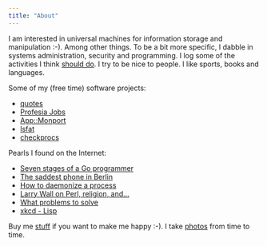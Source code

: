 ```yaml
---
title: "About"
---
```


I am interested in universal machines for information storage and manipulation :-). Among other things. To be a bit more specific, I dabble in systems administration, security and programming. I log some of the activities I think [should do](https://github.com/jreisinger/should-do). I try to be nice to people. I like sports, books and languages.

Some of my (free time) software projects:

- [quotes](http://quotes.reisinge.net)
- [Profesia Jobs](http://jreisinger.github.io/profesia-jobs)
- [App::Monport](https://metacpan.org/pod/App::Monport)
- [lsfat](https://github.com/jreisinger/sys/blob/master/lsfat)
- [checkprocs](https://github.com/jreisinger/checkprocs)

Pearls I found on the Internet:

- [Seven stages of a Go programmer](https://gist.github.com/lestrrat/689e1fd0ec913582a733c446a041b0e4)
- [The saddest phone in Berlin](http://perlmonks.org/?node_id=324763)
- [How to daemonize a process](http://world.std.com/~swmcd/steven/tech/daemon.html)
- [Larry Wall on Perl, religion, and...](https://interviews.slashdot.org/story/02/09/06/1343222/larry-wall-on-perl-religion-and)
- [What problems to solve](http://genius.cat-v.org/richard-feynman/writtings/letters/problems)
- [xkcd - Lisp](https://xkcd.com/224/)

Buy me [stuff](https://amzn.com/w/23WE353M6O53S) if you want to make me happy :-). I take [photos](https://www.flickr.com/photos/jozrei) from time to time.
